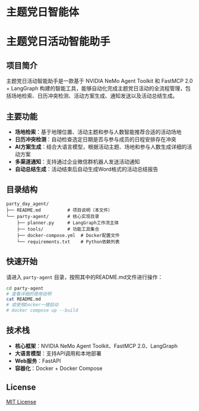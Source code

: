# 主题党日智能体

# 主题党日活动智能助手

## 项目简介

主题党日活动智能助手是一款基于 NVIDIA NeMo Agent Toolkit 和 FastMCP 2.0 + LangGraph 构建的智能工具，能够自动化完成主题党日活动的全流程管理，包括场地检索、日历冲突检测、活动方案生成、通知发送以及活动总结生成。

## 主要功能

- **场地检索**：基于地理位置、活动主题和参与人数智能推荐合适的活动场地
- **日历冲突检测**：自动检查选定日期是否与参与成员的日程安排存在冲突
- **AI方案生成**：结合大语言模型，根据活动主题、场地和参与人数生成详细的活动方案
- **多渠道通知**：支持通过企业微信群机器人发送活动通知
- **自动总结生成**：活动结束后自动生成Word格式的活动总结报告

## 目录结构

```
party_day_agent/
├── README.md          # 项目说明（本文件）
└── party-agent/       # 核心实现目录
    ├── planner.py     # LangGraph工作流主体
    ├── tools/         # 功能工具集合
    ├── docker-compose.yml  # Docker配置文件
    └── requirements.txt    # Python依赖列表
```

## 快速开始

请进入 `party-agent` 目录，按照其中的README.md文件进行操作：

```bash
cd party-agent
# 查看详细的使用说明
cat README.md
# 或使用Docker一键启动
# docker compose up --build
```

## 技术栈

- **核心框架**：NVIDIA NeMo Agent Toolkit、FastMCP 2.0、LangGraph
- **大语言模型**：支持API调用和本地部署
- **Web服务**：FastAPI
- **容器化**：Docker + Docker Compose

## License

[MIT License](LICENSE)